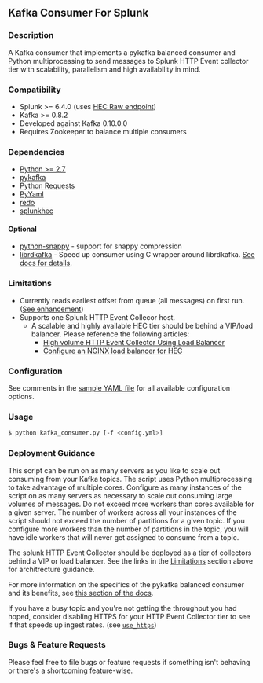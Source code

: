 ## Kafka Consumer For Splunk
### Description
A Kafka consumer that implements a pykafka balanced consumer and Python multiprocessing to send messages to Splunk HTTP Event collector tier with scalability, parallelism and high availability in mind.

### Compatibility
* Splunk >= 6.4.0 (uses [HEC Raw endpoint](http://docs.splunk.com/Documentation/Splunk/latest/RESTREF/RESTinput#services.2Fcollector.2Fraw))
* Kafka >= 0.8.2
* Developed against Kafka 0.10.0.0
* Requires Zookeeper to balance multiple consumers

### Dependencies
* [Python >= 2.7](https://www.python.org/downloads/)
* [pykafka](https://github.com/Parsely/pykafka)
* [Python Requests](http://docs.python-requests.org/en/master/)
* [PyYaml](http://pyyaml.org/)
* [redo](https://pypi.python.org/pypi/redo)
* [splunkhec](https://github.com/sghaskell/kafka-splunk-consumer/blob/master/splunkhec.py)

#### Optional
* [python-snappy](https://pypi.python.org/pypi/python-snappy) - support for snappy compression
* [librdkafka](https://github.com/edenhill/librdkafka) - Speed up consumer using C wrapper around librdkafka. [See docs for details](http://pykafka.readthedocs.io/en/latest/roadmap.html?highlight=rdkafka#pure-python-vs-rdkafka).

### Limitations
* Currently reads earliest offset from queue (all messages) on first run. ([See enhancement](https://github.com/sghaskell/kafka-splunk-consumer/issues/2))
* Supports one Splunk HTTP Event Collecor host.
  * A scalable and highly available HEC tier should be behind a VIP/load balancer. Please reference the following articles:
    * [High volume HTTP Event Collector Using Load Balancer](http://dev.splunk.com/view/event-collector/SP-CAAAE9Q)
    * [Configure an NGINX load balancer for HEC](http://dev.splunk.com/view/event-collector/SP-CAAAE9Q)

### Configuration
See comments in the [sample YAML file](https://github.com/sghaskell/kafka-splunk-consumer/blob/master/kafka_consumer.yml) for all available configuration options.

### Usage
```bash
$ python kafka_consumer.py [-f <config.yml>]
```

### Deployment Guidance
This script can be run on as many servers as you like to scale out consuming from your Kafka topics. The script uses Python multiprocessing to take advantage of multiple cores. Configure as many instances of the script on as many servers as necessary to scale out consuming large volumes of messages. Do not exceed more workers than cores available for a given server. The number of workers across all your instances of the script should not exceed the number of partitions for a given topic. If you configure more workers than the number of partitions in the topic, you will have idle workers that will never get assigned to consume from a topic.

The splunk HTTP Event Collector should be deployed as a tier of collectors behind a VIP or load balancer. See the links in the [Limitations](https://github.com/sghaskell/kafka-splunk-consumer#limitations) section above for architrecture guidance.

For more information on the specifics of the pykafka balanced consumer and its benefits, see [this section of the docs](http://pykafka.readthedocs.io/en/latest/roadmap.html#simpleconsumer-vs-balancedconsumer).

If you have a busy topic and you're not getting the throughput you had hoped, consider disabling HTTPS for your HTTP Event Collector tier to see if that speeds up ingest rates. (see [`use_https`](https://github.com/sghaskell/kafka-splunk-consumer/blob/master/kafka_consumer.yml#L42))

### Bugs & Feature Requests
Please feel free to file bugs or feature requests if something isn't behaving or there's a shortcoming feature-wise.
